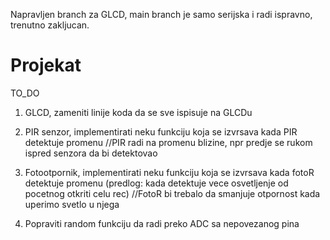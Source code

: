 Napravljen branch za GLCD, main branch je samo serijska i radi ispravno, trenutno zakljucan.

# Projekat

TO_DO
1. GLCD, zameniti linije koda da se sve ispisuje na GLCDu

2. PIR senzor, implementirati neku funkciju koja se izvrsava kada PIR detektuje promenu
//PIR radi na promenu blizine, npr predje se rukom ispred senzora da bi detektovao

3. Fotootpornik, implementirati neku funkciju koja se izvrsava kada fotoR detektuje promenu (predlog: kada detektuje vece osvetljenje od pocetnog otkriti celu rec)
//FotoR bi trebalo da smanjuje otpornost kada uperimo svetlo u njega

4. Popraviti random funkciju da radi preko ADC sa nepovezanog pina
